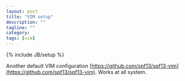```yaml
---
layout: post
title: "VIM setup"
description: ""
tagline: ""
category: 
tags: [vim]
---
```

{% include JB/setup %}

Another default VIM configuration [https://github.com/spf13/spf13-vim](https://github.com/spf13/spf13-vim). Works at all system.
